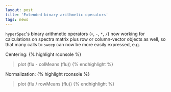 ```yaml
--- 
layout: post
title: 'Extended binary arithmetic operators'
tags: news 
---
```


`hyperSpec`'s binary arithmetic operators (`+`, `-`, `*`, `/`) now working for calculations on
spectra matrix plus row or column-vector objects as well, so that many calls to `sweep` can now be
more easily expressed, e.g.

Centering:
{% highlight rconsole %}
> plot (flu - colMeans (flu))
{% endhighlight %}

Normalization:
{% highlight rconsole %}
> plot (flu / rowMeans (flu))
{% endhighlight %}
<!-- end excerpt -->
